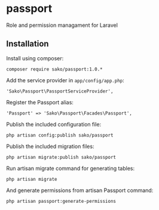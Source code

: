 # passport
Role and permission managament for Laravel

Installation
------------

Install using composer:

    composer require sako/passport:1.0.*

Add the service provider in `app/config/app.php`:

    'Sako\Passport\PassportServiceProvider',

Register the Passport alias:

    'Passport' => 'Sako\Passport\Facades\Passport',

Publish the included configuration file:

    php artisan config:publish sako/passport

Publish the included migration files:

    php artisan migrate:publish sako/passport

Run artisan migrate command for generating tables:

    php artisan migrate

And generate permissions from artisan Passport command:

    php artisan passport:generate-permissions
